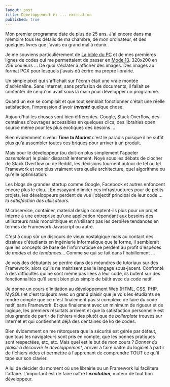 ```yaml
---
layout: post
title: Développement et ... excitation
published: true
---
```

Mon premier programme date de plus de 25 ans. J'ai encore dans ma mémoire tous les détails de ma chambre, de mon ordinateur, et des quelques livres que j'avais eu grand mal à réunir.

Je me souviens particulièrement de [La bible du PC](http://www.decitre.fr/livres/pc-programmation-systeme-9782742905447.html) et de mes premières lignes de codes qui me permettaient de passer en [Mode 13](https://fr.wikipedia.org/wiki/Mode_13h). 320x200 en 256 couleurs ... De quoi s'éclater à afficher des images. Des images au format PCX pour lesquels j'avais dû écrire ma propre librairie.

Un simple pixel qui s'affichait sur l'écran était une vraie montée d'adrénaline. Sans Internet, sans profusion de documents, il fallait se contenter de ce qu'on avait sous la main pour développer un programme.

Quand un exe se compilait et que tout semblait fonctionner c'était une réelle satisfaction, l'impression d'avoir _**inventé**_ quelque chose.

Aujourd'hui les choses sont bien différentes. Google, Stack Overflow, des centaines d'ouvrages accessibles en quelques clics, des librairies open source même pour les plus exotiques des besoins ... 

Bien évidemment niveau **_Time to Market_** c'est le paradis puisque il ne suffit plus qu'à assembler toutes ces briques pour arriver à un produit.

Mais pour le développeur (ou doit-on plus simplement l'appeler _assembleur_) le plaisir disparaît lentement. Noyé sous les débats de clocher de Stack Overflow ou de Reddit, les décisions tournent autour de tel ou tel Framework et non plus vraiment vers quelle architecture, quel algorithme ou qu'elle optimisation.

Les blogs de grandes startup comme Google, Facebook et autres enfoncent encore plus le clou... En essayant d'imiter ces infrastructures pour de petits projets, les développeurs perdent de vue l'objectif principal de leur code ... _la satisfaction des utilisateurs_.

Microservice, container, material design comptent-ils plus pour un projet interne à une entreprise qu'une application répondant aux besoins des utilisateurs mais monolithique et n'utilisant pas les dernière tendances en termes de Framework Javascript ou autre.

C'est à coup sûr un discours de vieux nostalgique mais au contact des dizaines d'étudiants en ingénierie informatique que je forme, il semblerait que les concepts de base de l'informatique se perdent au profit d'espèces de _modes_ et de _tendances_... Comme se qui se fait dans l'habillement ...

Je vois des débutants se perdre dans des méandres de tutoriaux sur des Framework, alors qu'ils ne maitrisent pas le langage sous-jacent. Confronté à des difficultés qui ne sont même pas liées à leur code, ils butent sur des fonctionnalités qu'il serait bien plus simple de bâtir avec du code natif.

Je donne un cours d'initiation au développement Web (HTML, CSS, PHP, MySQL) et c'est toujours avec un grand plaisir que je vois les étudiants se rendre compte que ce n'est finalement pas si complexe de faire du code natif, sans Framework. Et que finalement avec un minimum de rigueur et de logique, les premiers résultats arrivent et que la satisfaction personnelle est plus grande de partir de fichiers vides plutôt que de _boilerplate_ trouvés sur Internet et qui contiennent déjà des centaines de ko de codes.

Bien évidemment on me rétorquera que la sécurité est gérée par défaut, que tous les navigateurs sont pris en compte, que les bonnes pratiques sont respectées, etc, etc.
Mais quel est le but de mon cours ? _Donner du plaisir à découvrir le développement_, arriver à faire naître du logiciel à partir de fichiers vides et permettre à l'apprenant de comprendre TOUT ce qu'il tape sur son clavier.

A lui de décider du moment où une librairie ou un Framework lui facilitera l'affaire. L'important est de faire naître l'**_excitation_**, moteur de tout bon développeur.
